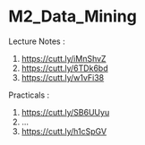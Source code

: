 # M2_Data_Mining

Lecture Notes :
1. https://cutt.ly/iMnShvZ
2. https://cutt.ly/6TDk6bd
3. https://cutt.ly/w1vFi38

Practicals :
1. https://cutt.ly/SB6UUyu
2. ...
3. https://cutt.ly/h1cSpGV
